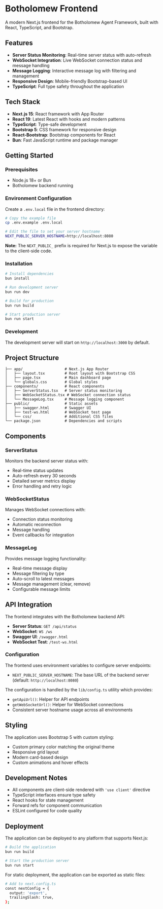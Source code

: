 # Botholomew Frontend

A modern Next.js frontend for the Botholomew Agent Framework, built with React, TypeScript, and Bootstrap.

## Features

- **Server Status Monitoring**: Real-time server status with auto-refresh
- **WebSocket Integration**: Live WebSocket connection status and message handling
- **Message Logging**: Interactive message log with filtering and management
- **Responsive Design**: Mobile-friendly Bootstrap-based UI
- **TypeScript**: Full type safety throughout the application

## Tech Stack

- **Next.js 15**: React framework with App Router
- **React 19**: Latest React with hooks and modern patterns
- **TypeScript**: Type-safe development
- **Bootstrap 5**: CSS framework for responsive design
- **React-Bootstrap**: Bootstrap components for React
- **Bun**: Fast JavaScript runtime and package manager

## Getting Started

### Prerequisites

- Node.js 18+ or Bun
- Botholomew backend running

### Environment Configuration

Create a `.env.local` file in the frontend directory:

```bash
# Copy the example file
cp .env.example .env.local

# Edit the file to set your server hostname
NEXT_PUBLIC_SERVER_HOSTNAME=http://localhost:8080
```

**Note:** The `NEXT_PUBLIC_` prefix is required for Next.js to expose the variable to the client-side code.

### Installation

```bash
# Install dependencies
bun install

# Run development server
bun run dev

# Build for production
bun run build

# Start production server
bun run start
```

### Development

The development server will start on `http://localhost:3000` by default.

## Project Structure

```
├── app/                   # Next.js App Router
│   ├── layout.tsx         # Root layout with Bootstrap CSS
│   ├── page.tsx           # Main dashboard page
│   └── globals.css        # Global styles
├── components/            # React components
│   ├── ServerStatus.tsx   # Server status monitoring
│   ├── WebSocketStatus.tsx # WebSocket connection status
│   └── MessageLog.tsx     # Message logging component
├── public/                # Static assets
│   ├── swagger.html       # Swagger UI
│   ├── test-ws.html       # WebSocket test page
│   └── css/               # Additional CSS files
└── package.json           # Dependencies and scripts
```

## Components

### ServerStatus

Monitors the backend server status with:

- Real-time status updates
- Auto-refresh every 30 seconds
- Detailed server metrics display
- Error handling and retry logic

### WebSocketStatus

Manages WebSocket connections with:

- Connection status monitoring
- Automatic reconnection
- Message handling
- Event callbacks for integration

### MessageLog

Provides message logging functionality:

- Real-time message display
- Message filtering by type
- Auto-scroll to latest messages
- Message management (clear, remove)
- Configurable message limits

## API Integration

The frontend integrates with the Botholomew backend API:

- **Server Status**: `GET /api/status`
- **WebSocket**: `WS /ws`
- **Swagger UI**: `/swagger.html`
- **WebSocket Test**: `/test-ws.html`

### Configuration

The frontend uses environment variables to configure server endpoints:

- `NEXT_PUBLIC_SERVER_HOSTNAME`: The base URL of the backend server (default: `http://localhost:8080`)

The configuration is handled by the `lib/config.ts` utility which provides:

- `getApiUrl()`: Helper for API endpoints
- `getWebSocketUrl()`: Helper for WebSocket connections
- Consistent server hostname usage across all environments

## Styling

The application uses Bootstrap 5 with custom styling:

- Custom primary color matching the original theme
- Responsive grid layout
- Modern card-based design
- Custom animations and hover effects

## Development Notes

- All components are client-side rendered with `'use client'` directive
- TypeScript interfaces ensure type safety
- React hooks for state management
- Forward refs for component communication
- ESLint configured for code quality

## Deployment

The application can be deployed to any platform that supports Next.js:

```bash
# Build the application
bun run build

# Start the production server
bun run start
```

For static deployment, the application can be exported as static files:

```bash
# Add to next.config.ts
const nextConfig = {
  output: 'export',
  trailingSlash: true,
};
```
